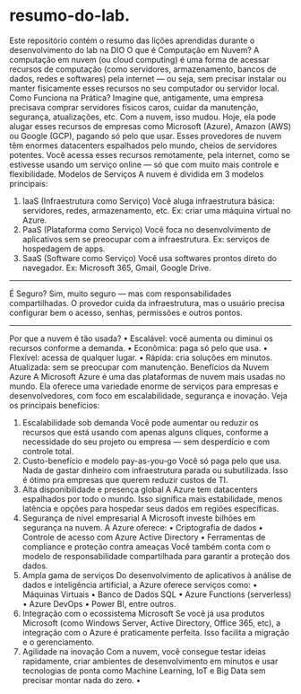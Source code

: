 # resumo-do-lab.
Este repositório contém o resumo das lições aprendidas durante o desenvolvimento do lab na DIO
 O que é Computação em Nuvem?
A computação em nuvem (ou cloud computing) é uma forma de acessar recursos de computação (como servidores, armazenamento, bancos de dados, redes e softwares) pela internet — ou seja, sem precisar instalar ou manter fisicamente esses recursos no seu computador ou servidor local.
Como Funciona na Prática?
Imagine que, antigamente, uma empresa precisava comprar servidores físicos caros, cuidar da manutenção, segurança, atualizações, etc. Com a nuvem, isso mudou. Hoje, ela pode alugar esses recursos de empresas como Microsoft (Azure), Amazon (AWS) ou Google (GCP), pagando só pelo que usar.
Esses provedores de nuvem têm enormes datacenters espalhados pelo mundo, cheios de servidores potentes. Você acessa esses recursos remotamente, pela internet, como se estivesse usando um serviço online — só que com muito mais controle e flexibilidade.
 Modelos de Serviços
A nuvem é dividida em 3 modelos principais:
1.	IaaS (Infraestrutura como Serviço)
Você aluga infraestrutura básica: servidores, redes, armazenamento, etc.
Ex: criar uma máquina virtual no Azure.
2.	PaaS (Plataforma como Serviço)
Você foca no desenvolvimento de aplicativos sem se preocupar com a infraestrutura.
Ex: serviços de hospedagem de apps.
3.	SaaS (Software como Serviço)
Você usa softwares prontos direto do navegador.
Ex: Microsoft 365, Gmail, Google Drive.
________________________________________
É Seguro?
Sim, muito seguro — mas com responsabilidades compartilhadas. O provedor cuida da infraestrutura, mas o usuário precisa configurar bem o acesso, senhas, permissões e outros pontos.
________________________________________
Por que a nuvem é tão usada?
•	Escalável: você aumenta ou diminui os recursos conforme a demanda.
•	Econômica: paga só pelo que usa.
•	Flexível: acessa de qualquer lugar.
•	Rápida: cria soluções em minutos.
Atualizada: sem se preocupar com manutenção. Benefícios da Nuvem Azure
A Microsoft Azure é uma das plataformas de nuvem mais usadas no mundo. Ela oferece uma variedade enorme de serviços para empresas e desenvolvedores, com foco em escalabilidade, segurança e inovação. Veja os principais benefícios:

 1. Escalabilidade sob demanda
Você pode aumentar ou reduzir os recursos que está usando com apenas alguns cliques, conforme a necessidade do seu projeto ou empresa — sem desperdício e com controle total.
 2. Custo-benefício e modelo pay-as-you-go
Você só paga pelo que usa. Nada de gastar dinheiro com infraestrutura parada ou subutilizada. Isso é ótimo pra empresas que querem reduzir custos de TI.
 3. Alta disponibilidade e presença global
A Azure tem datacenters espalhados por todo o mundo. Isso significa mais estabilidade, menos latência e opções para hospedar seus dados em regiões específicas.
 4. Segurança de nível empresarial
A Microsoft investe bilhões em segurança na nuvem. A Azure oferece:
•	Criptografia de dados
•	Controle de acesso com Azure Active Directory
•	Ferramentas de compliance e proteção contra ameaças Você também conta com o modelo de responsabilidade compartilhada para garantir a proteção dos dados.
 5. Ampla gama de serviços
Do desenvolvimento de aplicativos à análise de dados e inteligência artificial, a Azure oferece serviços como:
•	Máquinas Virtuais
•	Banco de Dados SQL
•	Azure Functions (serverless)
•	Azure DevOps
•	Power BI, entre outros.
 6. Integração com o ecossistema Microsoft
Se você já usa produtos Microsoft (como Windows Server, Active Directory, Office 365, etc), a integração com o Azure é praticamente perfeita. Isso facilita a migração e o gerenciamento.
 7. Agilidade na inovação
Com a nuvem, você consegue testar ideias rapidamente, criar ambientes de desenvolvimento em minutos e usar tecnologias de ponta como Machine Learning, IoT e Big Data sem precisar montar nada do zero.
•	

